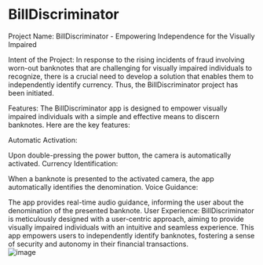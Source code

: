 # BillDiscriminator
Project Name: BillDiscriminator - Empowering Independence for the Visually Impaired

Intent of the Project:
In response to the rising incidents of fraud involving worn-out banknotes that are challenging for visually impaired individuals to recognize, there is a crucial need to develop a solution that enables them to independently identify currency. Thus, the BillDiscriminator project has been initiated.

Features:
The BillDiscriminator app is designed to empower visually impaired individuals with a simple and effective means to discern banknotes. Here are the key features:

Automatic Activation:

Upon double-pressing the power button, the camera is automatically activated.
Currency Identification:

When a banknote is presented to the activated camera, the app automatically identifies the denomination.
Voice Guidance:

The app provides real-time audio guidance, informing the user about the denomination of the presented banknote.
User Experience:
BillDiscriminator is meticulously designed with a user-centric approach, aiming to provide visually impaired individuals with an intuitive and seamless experience. This app empowers users to independently identify banknotes, fostering a sense of security and autonomy in their financial transactions.
<br>
![image](https://github.com/raphy0316/BillDiscriminator/assets/26518769/8e0be9b7-c41e-4149-8252-b7f5bd6627fc)
